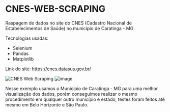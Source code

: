 # CNES-WEB-SCRAPING
Raspagem de dados no site do CNES (Cadastro Nacional de Estabelecimentos de Saúde) no município de Caratinga - MG

Tecnologias usadas:

- Selenium
- Pandas
- Matplotlib


Link do site: https://cnes.datasus.gov.br/

![CNES Web Scraping](https://github.com/joaoacf1/CNES-WEB-SCRAPING/assets/72554649/cbc8718f-c632-4677-b4ba-b88ad566f5fb)
![image](https://i.imgur.com/JhDMF44.png)

Nesse exemplo usamos o Município de Caratinga - MG para uma melhor visualização dos dados, porém conseguimos realizar o mesmo procedimento em qualquer outro município e estado, testes foram feitos até mesmo em Belo Horizonte e São Paulo.
